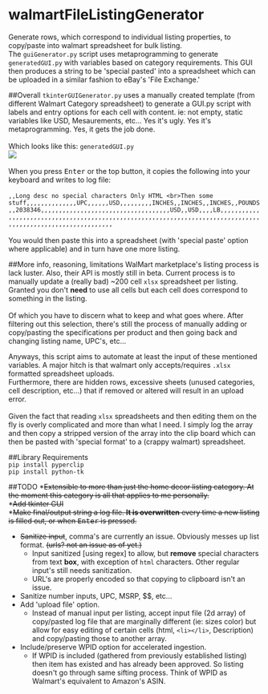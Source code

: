 # walmartFileListingGenerator
Generate rows, which correspond to individual listing properties, to copy/paste into walmart spreadsheet for bulk listing.<br>
The `guiGenerator.py` script uses metaprogramming to generate `generatedGUI.py` with variables based on category requirements. This GUI then produces a string to be 'special pasted' into a spreadsheet which can be uploaded in a similar fashion to eBay's 'File Exchange.'

##Overall
`tkinterGUIGenerator.py` uses a manually created template (from different Walmart Category spreadsheet) to generate a GUI.py script
with labels and entry options for each cell with content. ie: not empty, static variables like USD, Mesaurements, etc... Yes it's ugly. Yes it's metaprogramming. Yes, it gets the job done.<br>
<br>
Which looks like this: `generatedGUI.py`<br>
<img src='https://s13.postimg.org/j51qpujaf/github_Wally_Image.png'><br>
<br>
When you press <kbd>Enter</kbd> or the top button, it copies the following into your keyboard and writes to log file:<br>
<br>
`,,Long desc no special characters Only HTML <br>Then some stuff,,,,,,,,,,,,,,UPC,,,,,,USD,,,,,,,,,INCHES,,INCHES,,INCHES,,POUNDS,,2038346,,,,,,,,,,,,,,,,,,,,,,,,,,,,,,,,,,,,USD,,USD,,,,LB,,,,,,,,,,,,,,,,,,,,,,,,,,,,,,,,,,,,,,,,,,,,,,,,,,,,,,,,,,,,,,,,,,,,,,,,,,,,,,,,,,,,,,,,,,,,,,,,,,,,,,,,,,,,,,
`<br>
<br>
You would then paste this into a spreadsheet (with 'special paste' option where applicable) and in turn have one more listing.

##More info, reasoning, limitations
WalMart marketplace's listing process is lack luster. Also, their API is mostly still in beta. Current process is to manually update a (really bad) ~200 cell `xlsx` spreadsheet per listing.<br>Granted you don't <b>need</b> to use all cells but each cell does correspond to something in the listing.<br>
<br>
Of which you have to discern what to keep and what goes where. After filtering out this selection, there's still the process of manually adding or copy/pasting the specifications per product and then going back and changing listing name, UPC's, etc...

Anyways, this script aims to automate at least the input of these mentioned variables. A major hitch is that walmart only accepts/requires `.xlsx` formatted spreadsheet uploads.<br>
Furthermore, there are hidden rows, excessive sheets (unused categories, cell description, etc...) that if removed or altered will result in an upload error.<br>
<br>
Given the fact that reading `xlsx` spreadsheets and then editing them on the fly is overly complicated and more than what I need. I simply log the array and then copy a stripped version of the array into the clip board which can then be pasted with 'special format' to a (crappy walmart) spreadsheet. 

##Library Requirements<br>
`pip install pyperclip`<br>
`pip install python-tk`<br>

##TODO
*<strike>Extensible to more than just the home decor listing category. At the moment this category is all that applies to me personally.</strike><br>
*<strike>Add tkinter GUI</strike><br>
*<strike>Make final/output string a log file. <b>It is overwritten</b> every time a new listing is filled out, or when <kbd>Enter</kbd> is pressed.</strike>
* <strike>Sanitize input</strike>, comma's are currently an issue. Obviously messes up list format. <strike>(urls? not an issue as of yet.)</strike>
	* Input sanitized [using regex] to allow, but <b>remove</b> special characters from text <b>box</b>, with exception of `html` characters. Other regular input's still needs sanitization.
	* URL's are properly encoded so that copying to clipboard isn't an issue.
* Sanitize number inputs, UPC, MSRP, $$, etc...
* Add 'upload file' option.
    * Instead of manual input per listing, accept input file (2d array) of copy/pasted log file that are marginally different (ie: sizes color) but allow for easy editing of certain cells (html, `<li></li>`, Description) and copy/pasting those to another array.
* Include/preserve WPID option for accelerated ingestion.
   * If WPID is included (gathered from previously established listing) then item has existed and has already been approved. So listing doesn't go through same sifting process. Think of WPID as Walmart's equivalent to Amazon's ASIN.
